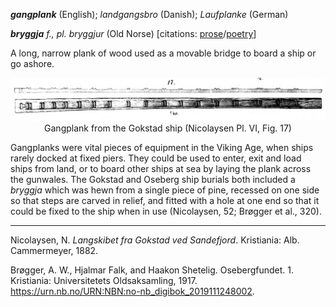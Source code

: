 **_gangplank_** (English); _landgangsbro_ (Danish); _Laufplanke_ (German)

_**bryggja** f., pl. bryggjur_ (Old Norse) [citations: [prose](https://onp.ku.dk/onp/onp.php?o11700)/[poetry](https://lexiconpoeticum.org/m.php?p=lemma&i=11326)]  

  A long, narrow plank of wood used as a movable bridge to board a ship or go ashore. 

<div align="center">
  
  ![gangplank from Gokstad ship](../images/Gangplank_Gokstad.png)
  Gangplank from the Gokstad ship (Nicolaysen Pl. VI, Fig. 17)

</div>

  Gangplanks were vital pieces of equipment in the Viking Age, when ships rarely docked at fixed piers. They could be used to enter, exit and load ships from land, or to board other ships at sea by laying the plank across the gunwales. The Gokstad and Oseberg ship burials both included a _bryggja_ which was hewn from a single piece of pine, recessed on one side so that steps are carved in relief, and fitted with a hole at one end so that it could be fixed to the ship when in use (Nicolaysen, 52; Brøgger et al., 320).

---

  Nicolaysen, N. _Langskibet fra Gokstad ved Sandefjord_. Kristiania: Alb. Cammermeyer, 1882.

  Brøgger, A. W., Hjalmar Falk, and Haakon Shetelig. Osebergfundet. 1. Kristiania: Universitetets Oldsaksamling, 1917. https://urn.nb.no/URN:NBN:no-nb_digibok_2019111248002.
